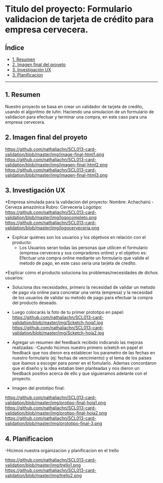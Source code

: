 # Titulo del proyecto: Formulario validacion de tarjeta de crédito para empresa cervecera.

## Índice

* [1. Resumen](#1-resumen)
* [2. Imagen final del proyeto](#2-imagen-final-del-proyecto)
* [3. Investigación UX](#3-investigacion-ux)
* [3. Planificacion](#3-planificacion)




***

## 1. Resumen

Nuestro proyecto se basa en crear un validador de tarjeta de credito, usando el algoritmo de luhn. Haciendo una simulacion de un formulario de validacion para efectuar y terminar una compra, en este caso para una empresa cervecera.


## 2. Imagen final del proyeto

https://github.com/nathaliachn/SCL013-card-validation/blob/master/img/image-final-html1.png
https://github.com/nathaliachn/SCL013-card-validation/blob/master/img/imagen-final-html2.png
https://github.com/nathaliachn/SCL013-card-validation/blob/master/img/imagen-final-html3.png


## 3. Investigación UX

  *Empresa simulada para la validacion del proyecto:
  Nombre: Achachairú - Cerveza amazónica
  Rubro: Cerveceria
  Logotipo:
  https://github.com/nathaliachn/SCL013-card-validation/blob/master/img/logocompleto.png
  https://github.com/nathaliachn/SCL013-card-validation/blob/master/img/logocerveceria.png

  * Explicar quiénes son los usuarios y los objetivos en relación con el producto:
    - Los Usuarios seran todas las personas que utilicen el formulario (empresa cervecera y sus compradores online) y el objetivo es: Efectuar una compra online mediante un formulario que valide el metodo de pago, en este caso seria una tarjeta de credito.
    
  *Explicar cómo el producto soluciona los problemas/necesidades de dichos usuarios:
   - Soluciona dos necesidades, primero la necesidad de validar un metodo de pago via online para concretar una venta (empresa) y la necesidad de los usuarios de validar su metodo de pago para efectuar la compra del producto deseado.
   
  * Luego colocarás la foto de tu primer prototipo en papel:
https://github.com/nathaliachn/SCL013-card-validation/blob/master/img/Scketch-hoja1.jpg
https://github.com/nathaliachn/SCL013-card-validation/blob/master/img/Scketch-hoja2.jpg
   
  * Agregar un resumen del feedback recibido indicando las mejoras realizadas:
    -Caundo hicimos nuestro primero scketch en papel el feedback que nos dieron era establecer los parametro de las fechas en nuestro formulario (ej: fechas de vencimiento) y el tema de los paises que ibamos a escoger para poner en el fomulario. Ademas concordaron que el diseño y la idea estaban bien planteadas y nos dieron un feedback positivo acerca de ello y que siguieramos adelante con el proyecto.
    
   * Imagen del prototipo final:
   
   https://github.com/nathaliachn/SCL013-card-validation/blob/master/img/protipo-final-hoja1.png
   https://github.com/nathaliachn/SCL013-card-validation/blob/master/img/protipo-final-hoja2.png
   https://github.com/nathaliachn/SCL013-card-validation/blob/master/img/prototipo-final-3.png
   
   ## 4. Planificacion
   
   -Hicimos nuestra organizacion y planificacion en el trello
   
   https://github.com/nathaliachn/SCL013-card-validation/blob/master/img/trello1.png
   https://github.com/nathaliachn/SCL013-card-validation/blob/master/img/trello2.png
   
